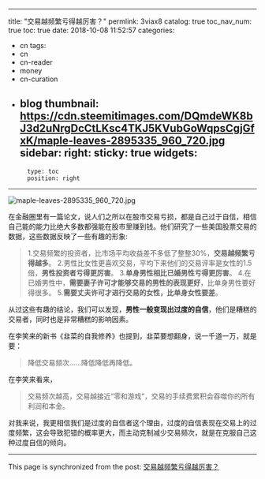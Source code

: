 
---
title: "交易越频繁亏得越厉害？"
permlink: 3viax8
catalog: true
toc_nav_num: true
toc: true
date: 2018-10-08 11:52:57
categories:
- cn
tags:
- cn
- cn-reader
- money
- cn-curation
- blog
thumbnail: https://cdn.steemitimages.com/DQmdeWK8bJ3d2uNrgDcCtLKsc4TKJ5KVubGoWqpsCgjGfxK/maple-leaves-2895335_960_720.jpg
sidebar:
    right:
        sticky: true
widgets:
    -
        type: toc
        position: right
---


![maple-leaves-2895335_960_720.jpg](https://cdn.steemitimages.com/DQmdeWK8bJ3d2uNrgDcCtLKsc4TKJ5KVubGoWqpsCgjGfxK/maple-leaves-2895335_960_720.jpg)

在金融圈里有一篇论文，说人们之所以在股市交易亏损，都是自己过于自信，相信自己能的能力比绝大多数都强能在股市里赚到钱。他们研究了一些美国股票交易的数据，这些数据反映了一些有趣的形象:

>1.交易频繁的投资者，比市场平均收益差不多低了整整30%，**交易越频繁亏得越多**。
>2.男性比女性更喜欢交易，平均下来他们的交易评率是女性的1.5倍，**男性投资者亏得更厉害**。
> 3.**单身男性相比已婚男性亏得更厉害**。
> 4.在已婚男性中，**需要妻子许可才能够交易的男性的表现更好**，比单身男性要好得很多。
> 5.**需要丈夫许可才进行交易的女性，比单身女性要差**。

从过这些有趣的结论，我们可以发现，**男性一般变现出过度的自信**，他们是糟糕的交易者，同时也是非常糟糕的影响因素。

在李笑来的新书《韭菜的自我修养》也提到，韭菜要想翻身，说一千道一万，就是要：

>降低交易频次......降低降低再降低。

在李笑来看来，

>交易频次越高，交易越接近“零和游戏”，交易的手续费累积会吞噬你的所有利润和本金。

对我来说，我更相信我们是过度的自信者这个理由，过度的自信表现在交易上的过度频繁，这会导致犯错的概率更大，而主动克制减少交易频次，就是在克服自己这种过度自信的倾向。

- - -

This page is synchronized from the post: [交易越频繁亏得越厉害？](https://steemit.com/@yellowbird/3viax8)
